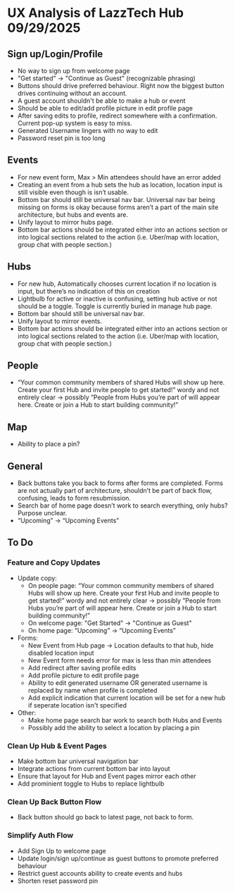 # UX Analysis of LazzTech Hub 09/29/2025
## Sign up/Login/Profile
* No way to sign up from welcome page
* "Get started" → "Continue as Guest" (recognizable phrasing)
* Buttons should drive preferred behaviour. Right now the biggest button drives continuing without an account.
* A guest account shouldn't be able to make a hub or event
* Should be able to edit/add profile picture in edit profile page
* After saving edits to profile, redirect somewhere with a confirmation. Current pop-up system is easy to miss.
* Generated Username lingers with no way to edit
* Password reset pin is too long

## Events
* For new event form, Max > Min attendees should have an error added
* Creating an event from a hub sets the hub as location, location input is still visible even though is isn’t usable.
* Bottom bar should still be universal nav bar. Universal nav bar being missing on forms is okay because forms aren’t a part of the main site architecture, but hubs and events are.
* Unify layout to mirror hubs page.
* Bottom bar actions should be integrated either into an actions section or into logical sections related to the action (i.e. Uber/map with location, group chat with people section.)

## Hubs
* For new hub, Automatically chooses current location if no location is input, but there’s no indication of this on creation
* Lightbulb for active or inactive is confusing, setting hub active or not should be a toggle. Toggle is currently buried in manage hub page.
* Bottom bar should still be universal nav bar.
* Unify layout to mirror events.
* Bottom bar actions should be integrated either into an actions section or into logical sections related to the action (i.e. Uber/map with location, group chat with people section.)

## People 
* “Your common community members of shared Hubs will show up here. Create your first Hub and invite people to get started!” wordy and not entirely clear → possibly ”People from Hubs you’re part of will appear here. Create or join a Hub to start building community!”

## Map
* Ability to place a pin? 

## General
* Back buttons take you back to forms after forms are completed. Forms are not actually part of architecture, shouldn’t be part of back flow, confusing, leads to form resubmission.
* Search bar of home page doesn’t work to search everything, only hubs? Purpose unclear.
* “Upcoming” → “Upcoming Events”


## To Do 
### Feature and Copy Updates 
* Update copy:
    *  On people page: “Your common community members of shared Hubs will show up here. Create your first Hub and invite people to get started!” wordy and not entirely clear → possibly ”People from Hubs you’re part of will appear here. Create or join a Hub to start building community!”
    * On welcome page: "Get Started" → "Continue as Guest"
    * On home page: “Upcoming” → “Upcoming Events”
* Forms:
    * New Event from Hub page → Location defaults to that hub, hide disabled location input
    * New Event form needs error for max is less than min attendees
    * Add redirect after saving profile edits
    * Add profile picture to edit profile page
    * Ability to edit generated username OR generated username is replaced by name when profile is completed
    * Add explicit indication that current location will be set for a new hub if seperate location isn't specified
* Other:
    * Make home page search bar work to search both Hubs and Events
    * Possibly add the ability to select a location by placing a pin

### Clean Up Hub & Event Pages
* Make bottom bar universal navigation bar
* Integrate actions from current bottom bar into layout
* Ensure that layout for Hub and Event pages mirror each other
* Add prominient toggle to Hubs to replace lightbulb

### Clean Up Back Button Flow
* Back button should go back to latest page, not back to form.

### Simplify Auth Flow 
* Add Sign Up to welcome page
* Update login/sign up/continue as guest buttons to promote preferred behaviour 
* Restrict guest accounts ability to create events and hubs
* Shorten reset password pin


